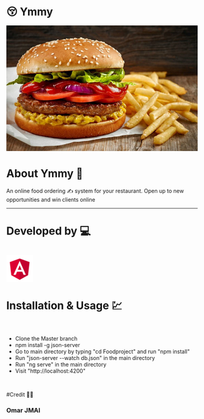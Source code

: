 #  <span> :kissing_closed_eyes: </span>Ymmy
![alt text](https://raw.githubusercontent.com/jmaiiomar/FoodProject/master/Food/src/assets/images/humberger.jpg)



# About Ymmy :thinking:
An online food ordering :writing_hand: system for your restaurant. Open up to new opportunities and win clients online 
<hr/>



# Developed by  :computer:
<br/>
<code><img height="70" src="https://raw.githubusercontent.com/github/explore/80688e429a7d4ef2fca1e82350fe8e3517d3494d/topics/angular/angular.png"></code>
<br/>



# Installation & Usage :chart:
<br/>

<ul>
  <li>Clone the Master branch</li>
  <li>npm install -g json-server
</li>
  <li>Go to main directory by typing "cd Foodproject" and run "npm install"</li>
   <li>Run "json-server --watch db.json" in the main directory</li>
  <li>Run "ng serve" in the main directory</li>
  <li>Visit "http://localhost:4200" </li>
</ul>



<br/>

#Credit :memo::pencil:
<h3>Omar JMAI </h3>



